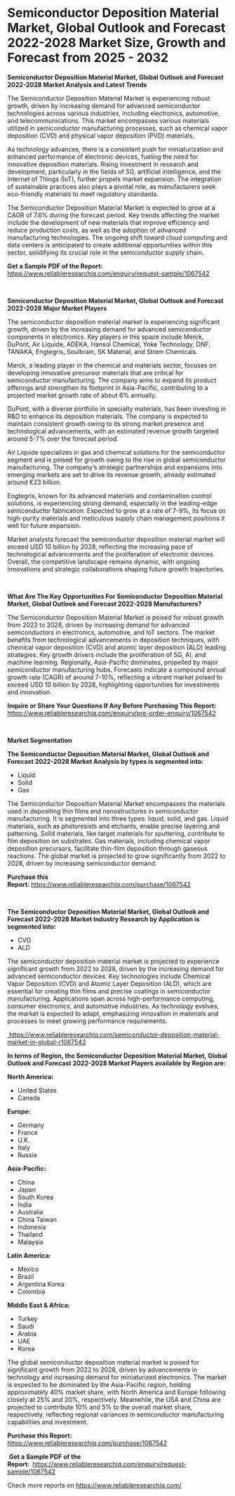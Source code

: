 <p><h1>Semiconductor Deposition Material Market, Global Outlook and Forecast 2022-2028 Market Size, Growth and Forecast from 2025 - 2032</h1></p><p><strong>Semiconductor Deposition Material Market, Global Outlook and Forecast 2022-2028 Market Analysis and Latest Trends</strong></p>
<p><p>The Semiconductor Deposition Material Market is experiencing robust growth, driven by increasing demand for advanced semiconductor technologies across various industries, including electronics, automotive, and telecommunications. This market encompasses various materials utilized in semiconductor manufacturing processes, such as chemical vapor deposition (CVD) and physical vapor deposition (PVD) materials. </p><p>As technology advances, there is a consistent push for miniaturization and enhanced performance of electronic devices, fueling the need for innovative deposition materials. Rising investment in research and development, particularly in the fields of 5G, artificial intelligence, and the Internet of Things (IoT), further propels market expansion. The integration of sustainable practices also plays a pivotal role, as manufacturers seek eco-friendly materials to meet regulatory standards.</p><p>The Semiconductor Deposition Material Market is expected to grow at a CAGR of 7.6% during the forecast period. Key trends affecting the market include the development of new materials that improve efficiency and reduce production costs, as well as the adoption of advanced manufacturing technologies. The ongoing shift toward cloud computing and data centers is anticipated to create additional opportunities within this sector, solidifying its crucial role in the semiconductor supply chain.</p></p>
<p><strong>Get a Sample PDF of the Report:&nbsp;</strong> <a href="https://www.reliableresearchiq.com/enquiry/request-sample/1067542?utm_campaign=2292&utm_medium=2&utm_source=Github&utm_content=ia&utm_term=21032025&utm_id=semiconductor-deposition-material-market-global-outlook-and-forecast-2022-2028">https://www.reliableresearchiq.com/enquiry/request-sample/1067542</a></p>
<p>&nbsp;</p>
<p><strong>Semiconductor Deposition Material Market, Global Outlook and Forecast 2022-2028 Major Market Players</strong></p>
<p><p>The semiconductor deposition material market is experiencing significant growth, driven by the increasing demand for advanced semiconductor components in electronics. Key players in this space include Merck, DuPont, Air Liquide, ADEKA, Hansol Chemical, Yoke Technology, DNF, TANAKA, Engtegris, Soulbrain, SK Material, and Strem Chemicals.</p><p>Merck, a leading player in the chemical and materials sector, focuses on developing innovative precursor materials that are critical for semiconductor manufacturing. The company aims to expand its product offerings and strengthen its footprint in Asia-Pacific, contributing to a projected market growth rate of about 6% annually.</p><p>DuPont, with a diverse portfolio in specialty materials, has been investing in R&D to enhance its deposition materials. The company is expected to maintain consistent growth owing to its strong market presence and technological advancements, with an estimated revenue growth targeted around 5-7% over the forecast period.</p><p>Air Liquide specializes in gas and chemical solutions for the semiconductor segment and is poised for growth owing to the rise in global semiconductor manufacturing. The company’s strategic partnerships and expansions into emerging markets are set to drive its revenue growth, already estimated around €23 billion.</p><p>Engtegris, known for its advanced materials and contamination control solutions, is experiencing strong demand, especially in the leading-edge semiconductor fabrication. Expected to grow at a rate of 7-9%, its focus on high-purity materials and meticulous supply chain management positions it well for future expansion.</p><p>Market analysts forecast the semiconductor deposition material market will exceed USD 10 billion by 2028, reflecting the increasing pace of technological advancements and the proliferation of electronic devices. Overall, the competitive landscape remains dynamic, with ongoing innovations and strategic collaborations shaping future growth trajectories.</p></p>
<p>&nbsp;</p>
<p><strong>What Are The Key Opportunities For Semiconductor Deposition Material Market, Global Outlook and Forecast 2022-2028 Manufacturers?</strong></p>
<p><p>The Semiconductor Deposition Material Market is poised for robust growth from 2022 to 2028, driven by increasing demand for advanced semiconductors in electronics, automotive, and IoT sectors. The market benefits from technological advancements in deposition techniques, with chemical vapor deposition (CVD) and atomic layer deposition (ALD) leading strategies. Key growth drivers include the proliferation of 5G, AI, and machine learning. Regionally, Asia-Pacific dominates, propelled by major semiconductor manufacturing hubs. Forecasts indicate a compound annual growth rate (CAGR) of around 7-10%, reflecting a vibrant market poised to exceed USD 10 billion by 2028, highlighting opportunities for investments and innovation.</p></p>
<p><strong>Inquire or Share Your Questions If Any Before Purchasing This Report:</strong> <a href="https://www.reliableresearchiq.com/enquiry/pre-order-enquiry/1067542?utm_campaign=2292&utm_medium=2&utm_source=Github&utm_content=ia&utm_term=21032025&utm_id=semiconductor-deposition-material-market-global-outlook-and-forecast-2022-2028">https://www.reliableresearchiq.com/enquiry/pre-order-enquiry/1067542</a></p>
<p>&nbsp;</p>
<p><strong>Market Segmentation</strong></p>
<p><strong>The Semiconductor Deposition Material Market, Global Outlook and Forecast 2022-2028 Market Analysis by types is segmented into:</strong></p>
<p><ul><li>Liquid</li><li>Solid</li><li>Gas</li></ul></p>
<p><p>The Semiconductor Deposition Material Market encompasses the materials used in depositing thin films and nanostructures in semiconductor manufacturing. It is segmented into three types: liquid, solid, and gas. Liquid materials, such as photoresists and etchants, enable precise layering and patterning. Solid materials, like target materials for sputtering, contribute to film deposition on substrates. Gas materials, including chemical vapor deposition precursors, facilitate thin-film deposition through gaseous reactions. The global market is projected to grow significantly from 2022 to 2028, driven by increasing semiconductor demand.</p></p>
<p><strong>Purchase this Report:&nbsp;</strong><a href="https://www.reliableresearchiq.com/purchase/1067542?utm_campaign=2292&utm_medium=2&utm_source=Github&utm_content=ia&utm_term=21032025&utm_id=semiconductor-deposition-material-market-global-outlook-and-forecast-2022-2028">https://www.reliableresearchiq.com/purchase/1067542</a></p>
<p>&nbsp;</p>
<p><strong>The Semiconductor Deposition Material Market, Global Outlook and Forecast 2022-2028 Market Industry Research by Application is segmented into:</strong></p>
<p><ul><li>CVD</li><li>ALD</li></ul></p>
<p><p>The semiconductor deposition material market is projected to experience significant growth from 2022 to 2028, driven by the increasing demand for advanced semiconductor devices. Key technologies include Chemical Vapor Deposition (CVD) and Atomic Layer Deposition (ALD), which are essential for creating thin films and precise coatings in semiconductor manufacturing. Applications span across high-performance computing, consumer electronics, and automotive industries. As technology evolves, the market is expected to adapt, emphasizing innovation in materials and processes to meet growing performance requirements.</p></p>
<p><a href="https://www.reliableresearchiq.com/semiconductor-deposition-material-market-in-global-r1067542?utm_campaign=2292&utm_medium=2&utm_source=Github&utm_content=ia&utm_term=21032025&utm_id=semiconductor-deposition-material-market-global-outlook-and-forecast-2022-2028">&nbsp;https://www.reliableresearchiq.com/semiconductor-deposition-material-market-in-global-r1067542</a></p>
<p><strong>In terms of Region, the Semiconductor Deposition Material Market, Global Outlook and Forecast 2022-2028 Market Players available by Region are:</strong></p>
<p>
    <p> <strong> North America: </strong>
        <ul>
            <li>United States</li>
            <li>Canada</li>
        </ul>
        </p> 
    <p> <strong> Europe: </strong>
        <ul>
            <li>Germany</li>
            <li>France</li>
            <li>U.K.</li>
            <li>Italy</li>
            <li>Russia</li>
        </ul>
        </p> 
    <p> <strong> Asia-Pacific: </strong>
        <ul>
            <li>China</li>
            <li>Japan</li>
            <li>South Korea</li>
            <li>India</li>
            <li>Australia</li>
            <li>China Taiwan</li>
            <li>Indonesia</li>
            <li>Thailand</li>
            <li>Malaysia</li>
        </ul>
        </p> 
    <p> <strong> Latin America: </strong>
        <ul>
            <li>Mexico</li>
            <li>Brazil</li>
            <li>Argentina Korea</li>
            <li>Colombia</li>
        </ul>
        </p> 
    <p> <strong> Middle East & Africa: </strong>
        <ul>
            <li>Turkey</li>
            <li>Saudi</li>
            <li>Arabia</li>
            <li>UAE</li>
            <li>Korea</li>
        </ul>
    </p>
    </p>
<p><p>The global semiconductor deposition material market is poised for significant growth from 2022 to 2028, driven by advancements in technology and increasing demand for miniaturized electronics. The market is expected to be dominated by the Asia-Pacific region, holding approximately 40% market share, with North America and Europe following closely at 25% and 20%, respectively. Meanwhile, the USA and China are projected to contribute 10% and 5% to the overall market share, respectively, reflecting regional variances in semiconductor manufacturing capabilities and investment.</p></p>
<p><strong>Purchase this Report: </strong><a href="https://www.reliableresearchiq.com/purchase/1067542?utm_campaign=2292&utm_medium=2&utm_source=Github&utm_content=ia&utm_term=21032025&utm_id=semiconductor-deposition-material-market-global-outlook-and-forecast-2022-2028">https://www.reliableresearchiq.com/purchase/1067542</a></p>
<p>&nbsp;<strong>Get a Sample PDF of the Report:&nbsp;&nbsp;</strong><a href="https://www.reliableresearchiq.com/enquiry/request-sample/1067542?utm_campaign=2292&utm_medium=2&utm_source=Github&utm_content=ia&utm_term=21032025&utm_id=semiconductor-deposition-material-market-global-outlook-and-forecast-2022-2028">https://www.reliableresearchiq.com/enquiry/request-sample/1067542</a></p>
<p><strong></strong></p>
<p>Check more reports on <a href="https://www.reliableresearchiq.com/?utm_campaign=2292&utm_medium=2&utm_source=Github&utm_content=ia&utm_term=21032025&utm_id=semiconductor-deposition-material-market-global-outlook-and-forecast-2022-2028">https://www.reliableresearchiq.com/</a></p>
